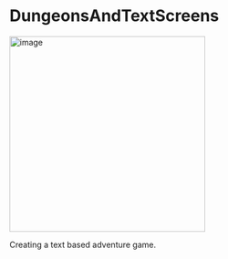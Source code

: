 ﻿# DungeonsAndTextScreens
<img width="343" alt="image" src="https://github.com/Chamshron/DungeonsAndTextScreens/assets/139380629/def5560a-39a8-4433-80a2-40f713e14f2b">

Creating a text based adventure game.
